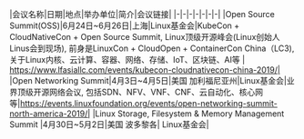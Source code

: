 |会议名称|日期|地点|举办单位|简介|会议链接|
|-|-|-|-|-|-|-|
|Open Source Summit(OSS)|6月24日~6月26日|上海|Linux基金会|KubeCon + CloudNativeCon + Open Source Summit, Linux顶级开源峰会(Linux创始人Linus会到现场), 前身是LinuxCon + CloudOpen + ContainerCon China（LC3), 关于Linux内核、云计算、容器、网络、存储、IoT、区块链、AI等 | https://www.lfasiallc.com/events/kubecon-cloudnativecon-china-2019/|
|Open Networking Summit|4月3日~4月5日|美国 加利福尼亚州|Linux基金会|业界顶级开源网络会议, 包括SDN、NFV、VNF、CNF、云自动化、核心网等|https://events.linuxfoundation.org/events/open-networking-summit-north-america-2019/|
|Linux Storage, Filesystem & Memory Management Summit |4月30日~5月2日|美国 波多黎各|
Linux基金会|